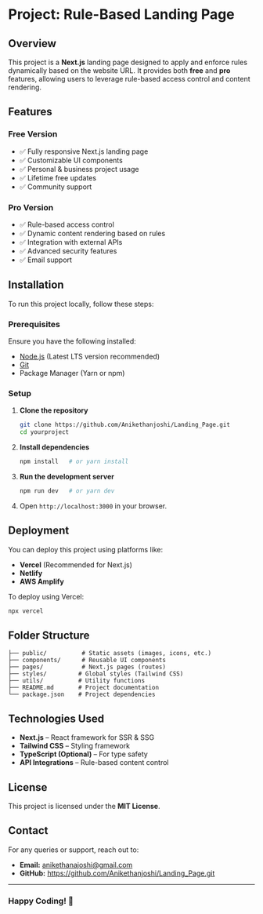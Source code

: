 # Project: Rule-Based Landing Page

## Overview
This project is a **Next.js** landing page designed to apply and enforce rules dynamically based on the website URL. It provides both **free** and **pro** features, allowing users to leverage rule-based access control and content rendering.

## Features
### Free Version
- ✅ Fully responsive Next.js landing page
- ✅ Customizable UI components
- ✅ Personal & business project usage
- ✅ Lifetime free updates
- ✅ Community support

### Pro Version
- ✅ Rule-based access control
- ✅ Dynamic content rendering based on rules
- ✅ Integration with external APIs
- ✅ Advanced security features
- ✅ Email support

## Installation
To run this project locally, follow these steps:

### Prerequisites
Ensure you have the following installed:
- [Node.js](https://nodejs.org/) (Latest LTS version recommended)
- [Git](https://git-scm.com/)
- Package Manager (Yarn or npm)

### Setup
1. **Clone the repository**
   ```sh
   git clone https://github.com/Anikethanjoshi/Landing_Page.git
   cd yourproject
   ```
2. **Install dependencies**
   ```sh
   npm install   # or yarn install
   ```
3. **Run the development server**
   ```sh
   npm run dev   # or yarn dev
   ```
4. Open `http://localhost:3000` in your browser.

## Deployment
You can deploy this project using platforms like:
- **Vercel** (Recommended for Next.js)
- **Netlify**
- **AWS Amplify**

To deploy using Vercel:
```sh
npx vercel
```

## Folder Structure
```
├── public/          # Static assets (images, icons, etc.)
├── components/      # Reusable UI components
├── pages/           # Next.js pages (routes)
├── styles/         # Global styles (Tailwind CSS)
├── utils/          # Utility functions
├── README.md       # Project documentation
└── package.json    # Project dependencies
```

## Technologies Used
- **Next.js** – React framework for SSR & SSG
- **Tailwind CSS** – Styling framework
- **TypeScript (Optional)** – For type safety
- **API Integrations** – Rule-based content control

## License
This project is licensed under the **MIT License**.

## Contact
For any queries or support, reach out to:
- **Email:** anikethanajoshi@gmail.com
- **GitHub:** https://github.com/Anikethanjoshi/Landing_Page.git
  
---
### Happy Coding! 🚀


